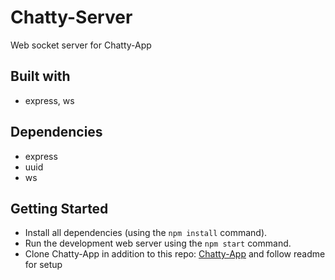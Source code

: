 # Chatty-Server

Web socket server for Chatty-App
## Built with
- express, ws

## Dependencies
- express
- uuid
- ws

## Getting Started
- Install all dependencies (using the `npm install` command).
- Run the development web server using the `npm start` command.
- Clone Chatty-App in addition to this repo: [Chatty-App](https://github.com/michaelsnow3/Chatty-App) and follow readme for setup
